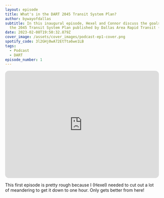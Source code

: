 ```yaml
---
layout: episode
title: What's in the DART 2045 Transit System Plan?
author: bywayofdallas
subtitle: In this inaugural episode, Hexel and Connor discuss the goals set in
  the 2045 Transit System Plan published by Dallas Area Rapid Transit (DART).
date: 2023-02-08T19:50:32.879Z
cover_image: /assets/cover_images/podcast-ep1-cover.png
spotify_code: 3l2GHj0wA72EtTta6we1LB
tags:
  - Podcast
  - DART
episode_number: 1
---
```


<iframe style="border-radius:12px; max-width: 100%;" src="https://open.spotify.com/embed/episode/3l2GHj0wA72EtTta6we1LB/video?utm_source=generator&theme=0&t=0" width="624" height="351" frameBorder="0" allowfullscreen="" allow="autoplay; clipboard-write; encrypted-media; fullscreen; picture-in-picture" loading="lazy"></iframe>

This first episode is pretty rough because I (Hexel) needed to cut out a lot of meandering to get it down to one hour. Only gets better from here!